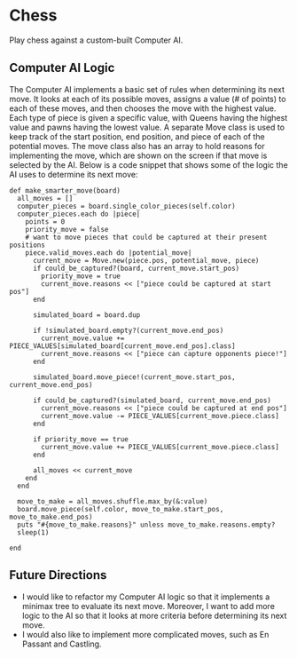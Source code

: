# Chess

Play chess against a custom-built Computer AI.

## Computer AI Logic

The Computer AI implements a basic set of rules when determining its next move. It looks at each of its possible moves, assigns a value (# of points) to each of these moves, and then chooses the move with the highest value. Each type of piece is given a specific value, with Queens having the highest value and pawns having the lowest value. A separate Move class is used to keep track of the start position, end position, and piece of each of the potential moves. The move class also has an array to hold reasons for implementing the move, which are shown on the screen if that move is selected by the AI. Below is a code snippet that shows some of the logic the AI uses to determine its next move:

```
def make_smarter_move(board)
  all_moves = []
  computer_pieces = board.single_color_pieces(self.color)
  computer_pieces.each do |piece|
    points = 0
    priority_move = false
    # want to move pieces that could be captured at their present positions
    piece.valid_moves.each do |potential_move|
      current_move = Move.new(piece.pos, potential_move, piece)
      if could_be_captured?(board, current_move.start_pos)
        priority_move = true
        current_move.reasons << ["piece could be captured at start pos"]
      end

      simulated_board = board.dup

      if !simulated_board.empty?(current_move.end_pos)
        current_move.value += PIECE_VALUES[simulated_board[current_move.end_pos].class]
        current_move.reasons << ["piece can capture opponents piece!"]
      end

      simulated_board.move_piece!(current_move.start_pos, current_move.end_pos)

      if could_be_captured?(simulated_board, current_move.end_pos)
        current_move.reasons << ["piece could be captured at end pos"]
        current_move.value -= PIECE_VALUES[current_move.piece.class]
      end

      if priority_move == true
        current_move.value += PIECE_VALUES[current_move.piece.class]
      end

      all_moves << current_move
    end
  end

  move_to_make = all_moves.shuffle.max_by(&:value)
  board.move_piece(self.color, move_to_make.start_pos, move_to_make.end_pos)
  puts "#{move_to_make.reasons}" unless move_to_make.reasons.empty?
  sleep(1)

end
```

## Future Directions

- I would like to refactor my Computer AI logic so that it implements a minimax tree to evaluate its next move. Moreover, I want to
add more logic to the AI so that it looks at more criteria before determining its next move.
- I would also like to implement more complicated moves, such as En Passant and Castling.
